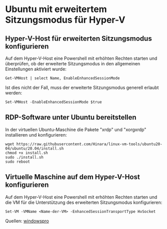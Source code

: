 # Ubuntu mit erweitertem Sitzungsmodus für Hyper-V

## Hyper-V-Host für erweiterten Sitzungsmodus konfigurieren

Auf dem Hyper-V-Host eine Powershell mit erhöhten Rechten starten und überprüfen, ob der erweiterte Sitzungsmodus in den allgemeinen Einstellungen aktiviert wurde:
```
Get-VMHost | select Name, EnableEnhancedSessionMode
```
Ist dies nicht der Fall, muss der erweiterte Sitzungsmodus generell erlaubt werden:
```
Set-VMHost -EnableEnhancedSessionMode $true
```

## RDP-Software unter Ubuntu bereitstellen

In der virtuellen Ubuntu-Maschine die Pakete "xrdp" und "xorgxrdp" installieren und konfigurieren:
```
wget https://raw.githubusercontent.com/Hinara/linux-vm-tools/ubuntu20-04/ubuntu/20.04/install.sh
chmod +x install.sh
sudo ./install.sh
sudo reboot
```

## Virtuelle Maschine auf dem Hyper-V-Host konfigurieren

Auf dem Hyper-V-Host eine Powershell mit erhöhten Rechten starten und die VM für die Unterstützung des erweiterten Sitzungsmodus konfigurieren:
```
Set-VM -VMName <Name-der-VM> -EnhancedSessionTransportType HvSocket
```

Quellen:
[windowspro](https://www.windowspro.de/wolfgang-sommergut/erweiterten-sitzungsmodus-fuer-ubuntu-vms-hyper-v-aktivieren)
